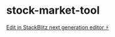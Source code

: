 # stock-market-tool

[Edit in StackBlitz next generation editor ⚡️](https://stackblitz.com/~/github.com/mihir242004/stock-market-tool)